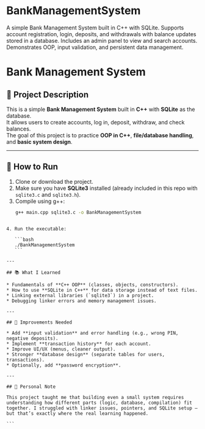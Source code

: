 # BankManagementSystem
A simple Bank Management System built in C++ with SQLite. Supports account registration, login, deposits, and withdrawals with balance updates stored in a database. Includes an admin panel to view and search accounts. Demonstrates OOP, input validation, and persistent data management.


# Bank Management System

## 📌 Project Description
This is a simple **Bank Management System** built in **C++** with **SQLite** as the database.  
It allows users to create accounts, log in, deposit, withdraw, and check balances.  
The goal of this project is to practice **OOP in C++**, **file/database handling**, and **basic system design**.

---

## 🚀 How to Run
1. Clone or download the project.
2. Make sure you have **SQLite3** installed (already included in this repo with `sqlite3.c` and `sqlite3.h`).
3. Compile using g++:
   ```bash
   g++ main.cpp sqlite3.c -o BankManagementSystem
````

4. Run the executable:

   ```bash
   ./BankManagementSystem
   ```

---

## 📚 What I Learned

* Fundamentals of **C++ OOP** (classes, objects, constructors).
* How to use **SQLite in C++** for data storage instead of text files.
* Linking external libraries (`sqlite3`) in a project.
* Debugging linker errors and memory management issues.

---

## 🔧 Improvements Needed

* Add **input validation** and error handling (e.g., wrong PIN, negative deposits).
* Implement **transaction history** for each account.
* Improve UI/UX (menus, cleaner output).
* Stronger **database design** (separate tables for users, transactions).
* Optionally, add **password encryption**.

---

## 🙌 Personal Note

This project taught me that building even a small system requires understanding how different parts (logic, database, compilation) fit together. I struggled with linker issues, pointers, and SQLite setup — but that’s exactly where the real learning happened.

```


